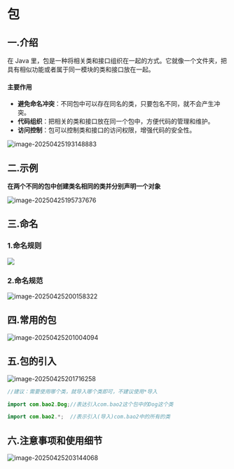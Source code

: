 # 包

## 一.介绍

在 Java 里，包是一种将相关类和接口组织在一起的方式。它就像一个文件夹，把具有相似功能或者属于同一模块的类和接口放在一起。

#### 主要作用

- **避免命名冲突**：不同包中可以存在同名的类，只要包名不同，就不会产生冲突。
- **代码组织**：把相关的类和接口放在同一个包中，方便代码的管理和维护。
- **访问控制**：包可以控制类和接口的访问权限，增强代码的安全性。

![image-20250425193148883](C:\Users\24709\AppData\Roaming\Typora\typora-user-images\image-20250425193148883.png)

## 二.示例

**在两个不同的包中创建类名相同的类并分别声明一个对象**



![image-20250425195737676](C:\Users\24709\AppData\Roaming\Typora\typora-user-images\image-20250425195737676.png)

## 

## 三.命名

### 1.命名规则

![](C:\Users\24709\AppData\Roaming\Typora\typora-user-images\image-20250425200543912.png)



### 2.命名规范

![image-20250425200158322](C:\Users\24709\AppData\Roaming\Typora\typora-user-images\image-20250425200158322.png)





## 四.常用的包

![image-20250425201004094](C:\Users\24709\AppData\Roaming\Typora\typora-user-images\image-20250425201004094.png)



## 五.包的引入

![image-20250425201716258](C:\Users\24709\AppData\Roaming\Typora\typora-user-images\image-20250425201716258.png)

```java
//建议：需要使用哪个类，就导入哪个类即可，不建议使用*导入

import com.bao2.Dog;//表达引入com.bao2这个包中的Dog这个类

import com.bao2.*;  //表示引入(导入)com.bao2中的所有的类
```



## 六.注意事项和使用细节

![image-20250425203144068](C:\Users\24709\AppData\Roaming\Typora\typora-user-images\image-20250425203144068.png)




